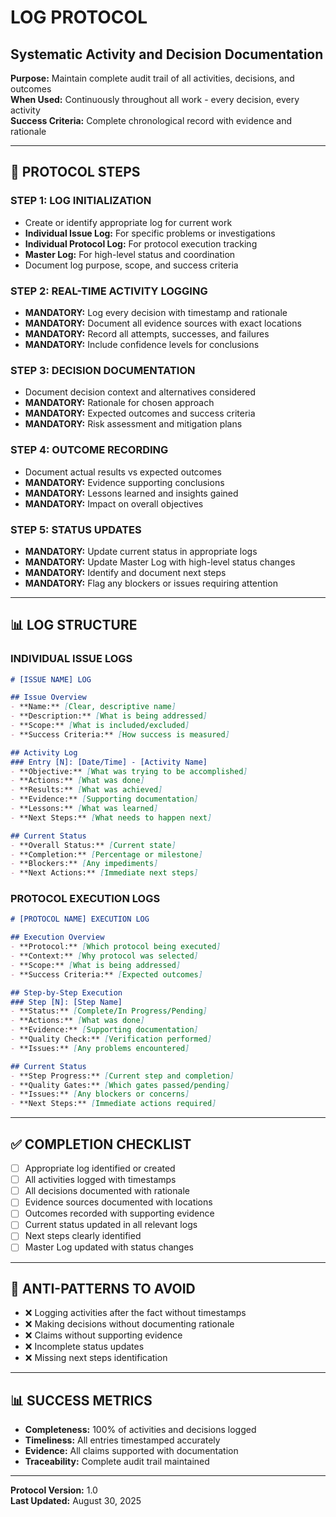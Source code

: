 # LOG PROTOCOL
## Systematic Activity and Decision Documentation

**Purpose:** Maintain complete audit trail of all activities, decisions, and outcomes  
**When Used:** Continuously throughout all work - every decision, every activity  
**Success Criteria:** Complete chronological record with evidence and rationale  

---

## **📝 PROTOCOL STEPS**

### **STEP 1: LOG INITIALIZATION**
- Create or identify appropriate log for current work
- **Individual Issue Log:** For specific problems or investigations
- **Individual Protocol Log:** For protocol execution tracking
- **Master Log:** For high-level status and coordination
- Document log purpose, scope, and success criteria

### **STEP 2: REAL-TIME ACTIVITY LOGGING**
- **MANDATORY:** Log every decision with timestamp and rationale
- **MANDATORY:** Document all evidence sources with exact locations
- **MANDATORY:** Record all attempts, successes, and failures
- **MANDATORY:** Include confidence levels for conclusions

### **STEP 3: DECISION DOCUMENTATION**
- Document decision context and alternatives considered
- **MANDATORY:** Rationale for chosen approach
- **MANDATORY:** Expected outcomes and success criteria
- **MANDATORY:** Risk assessment and mitigation plans

### **STEP 4: OUTCOME RECORDING**
- Document actual results vs expected outcomes
- **MANDATORY:** Evidence supporting conclusions
- **MANDATORY:** Lessons learned and insights gained
- **MANDATORY:** Impact on overall objectives

### **STEP 5: STATUS UPDATES**
- **MANDATORY:** Update current status in appropriate logs
- **MANDATORY:** Update Master Log with high-level status changes
- **MANDATORY:** Identify and document next steps
- **MANDATORY:** Flag any blockers or issues requiring attention

---

## **📊 LOG STRUCTURE**

### **INDIVIDUAL ISSUE LOGS**
```markdown
# [ISSUE NAME] LOG

## Issue Overview
- **Name:** [Clear, descriptive name]
- **Description:** [What is being addressed]
- **Scope:** [What is included/excluded]
- **Success Criteria:** [How success is measured]

## Activity Log
### Entry [N]: [Date/Time] - [Activity Name]
- **Objective:** [What was trying to be accomplished]
- **Actions:** [What was done]
- **Results:** [What was achieved]
- **Evidence:** [Supporting documentation]
- **Lessons:** [What was learned]
- **Next Steps:** [What needs to happen next]

## Current Status
- **Overall Status:** [Current state]
- **Completion:** [Percentage or milestone]
- **Blockers:** [Any impediments]
- **Next Actions:** [Immediate next steps]
```

### **PROTOCOL EXECUTION LOGS**
```markdown
# [PROTOCOL NAME] EXECUTION LOG

## Execution Overview
- **Protocol:** [Which protocol being executed]
- **Context:** [Why protocol was selected]
- **Scope:** [What is being addressed]
- **Success Criteria:** [Expected outcomes]

## Step-by-Step Execution
### Step [N]: [Step Name]
- **Status:** [Complete/In Progress/Pending]
- **Actions:** [What was done]
- **Evidence:** [Supporting documentation]
- **Quality Check:** [Verification performed]
- **Issues:** [Any problems encountered]

## Current Status
- **Step Progress:** [Current step and completion]
- **Quality Gates:** [Which gates passed/pending]
- **Issues:** [Any blockers or concerns]
- **Next Steps:** [Immediate actions required]
```

---

## **✅ COMPLETION CHECKLIST**

- [ ] Appropriate log identified or created
- [ ] All activities logged with timestamps
- [ ] All decisions documented with rationale
- [ ] Evidence sources documented with locations
- [ ] Outcomes recorded with supporting evidence
- [ ] Current status updated in all relevant logs
- [ ] Next steps clearly identified
- [ ] Master Log updated with status changes

---

## **🚨 ANTI-PATTERNS TO AVOID**

- ❌ Logging activities after the fact without timestamps
- ❌ Making decisions without documenting rationale
- ❌ Claims without supporting evidence
- ❌ Incomplete status updates
- ❌ Missing next steps identification

---

## **📊 SUCCESS METRICS**

- **Completeness:** 100% of activities and decisions logged
- **Timeliness:** All entries timestamped accurately
- **Evidence:** All claims supported with documentation
- **Traceability:** Complete audit trail maintained

---

**Protocol Version:** 1.0  
**Last Updated:** August 30, 2025
